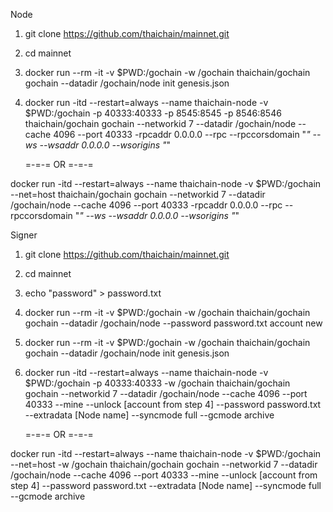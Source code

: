 Node
1. git clone https://github.com/thaichain/mainnet.git
2. cd mainnet
3. docker run --rm -it -v $PWD:/gochain -w /gochain thaichain/gochain gochain --datadir /gochain/node init genesis.json
4. docker run -itd --restart=always --name thaichain-node -v $PWD:/gochain -p 40333:40333 -p 8545:8545 -p 8546:8546 thaichain/gochain gochain --networkid 7  --datadir /gochain/node  --cache 4096 --port 40333 -rpcaddr 0.0.0.0 --rpc --rpccorsdomain "*" --ws --wsaddr 0.0.0.0 --wsorigins "*"

    =-=-= OR =-=-=

docker run -itd --restart=always --name thaichain-node -v $PWD:/gochain --net=host thaichain/gochain gochain --networkid 7  --datadir /gochain/node  --cache 4096 --port 40333 -rpcaddr 0.0.0.0 --rpc --rpccorsdomain "*" --ws --wsaddr 0.0.0.0 --wsorigins "*"

Signer
1. git clone https://github.com/thaichain/mainnet.git
2. cd mainnet
3. echo "password" > password.txt 
4. docker run --rm -it -v $PWD:/gochain -w /gochain thaichain/gochain gochain --datadir /gochain/node --password password.txt account new 
5. docker run --rm -it -v $PWD:/gochain -w /gochain thaichain/gochain gochain --datadir /gochain/node init genesis.json
6. docker run -itd --restart=always --name thaichain-node -v $PWD:/gochain -p 40333:40333  -w /gochain thaichain/gochain gochain --networkid 7  --datadir /gochain/node  --cache 4096 --port 40333 --mine --unlock [account from step 4] --password password.txt --extradata [Node name] --syncmode full --gcmode archive

   =-=-= OR =-=-=

docker run -itd --restart=always --name thaichain-node -v $PWD:/gochain --net=host -w /gochain thaichain/gochain gochain --networkid 7  --datadir /gochain/node  --cache 4096 --port 40333 --mine --unlock [account from step 4] --password password.txt --extradata [Node name]  --syncmode full --gcmode archive
